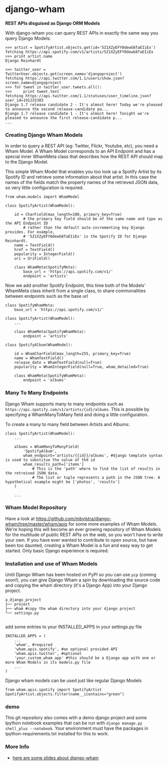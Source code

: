 django-wham
===========
**REST APIs disguised as Django ORM Models**


With django-wham you can query REST APIs in exactly the same way you query Django Models:


```
>>> artist = SpotifyArtist.objects.get(id='5Z1XZyEFY0dewG8faEIiEx')
fetching https://api.spotify.com/v1/artists/5Z1XZyEFY0dewG8faEIiEx
>>> print artist.name
Django Reinhardt
```

```
>>> twitter_user = TwitterUser.objects.get(screen_name='djangoproject')
fetching https://api.twitter.com/1.1/users/show.json?screen_name=djangoproject
>>> for tweet in twitter_user.tweets.all():
>>>     print tweet.text
fetching https://api.twitter.com/1.1/statuses/user_timeline.json?user_id=191225303
Django 1.7 release candidate 2 - It's almost here! Today we're pleased to announce the second release-candidate pa...
Django 1.7 release candidate 1 - It's almost here! Tonight we're pleased to announce the first release-candidate p...
...
```

### Creating Django Wham Models

In order to query a REST API (eg: Twitter, Flickr, Youtube, etc), you need a Wham Model. A Wham Model corresponds to an API Endpoint and has a special inner WhamMeta class that describes how the REST API should map to the Django Model.


This simple Wham Model that enables you too look up a Spotify Artist by its Spotify ID and retrieve some information about that artist.
In this case the names of the fields match the property names of the retrieved JSON data, so very little configuration is required.

```
from wham.models import WhamModel

class SpotifyArtist(WhamModel):

    id = CharField(max_length=100, primary_key=True) 
        # the primary key field should be of the same name and type as the API Endpoint ID
        # rather than the default auto-incrementing key Django provides. For example,
        # '5Z1XZyEFY0dewG8faEIiEx' is the Spotify ID for Django Reinhardt.
    name = TextField()
    href = TextField()
    popularity = IntegerField()
    uri = UriField()

    class WhamMeta(SpotifyMeta):
        base_url = 'https://api.spotify.com/v1/'
        endpoint = 'artists'
```

Now we add another Spotify Endpoint, this time both of the Models' WhamMeta class inherit from a single class,
to share commonalities between endpoints such as the base url
```
class SpotifyWhamMeta:
    base_url = 'https://api.spotify.com/v1/'

class SpotifyArtist(WhamModel):
    ...
    
    class WhamMeta(SpotifyWhamMeta):
        endpoint = 'artists'

class SpotifyAlbum(WhamModel):

    id = WhamCharField(max_length=255, primary_key=True)
    name = WhamTextField()
    release_date = WhamTextField(null=True)
    popularity = WhamIntegerField(null=True, wham_detailed=True)

    class WhamMeta(SpotifyWhamMeta):
        endpoint = 'albums'

```

### Many To Many Endpoints

Django Wham supports many to many endpoints such as `https://api.spotify.com/v1/artists/{id}/albums`.
This is possible by specifying a WhamManyToMany field and doing a little configuration.

To create a many to many field between Artists and Albums:

```
class SpotifyArtist(WhamModel):
    ...
    
    albums = WhamManyToManyField(
        'SpotifyAlbum',
        wham_endpoint='artists/{{id}}/albums', #django template syntax is used to substitue the value of thd id
        wham_results_path=['items'] 
            # This is the 'path' where to find the list of results in the retreived JSON data.
            # The list or tuple represents a path in the JSON tree. A hypothetical example might be ['photos', 'results']
    )
    
    ...

```


### Wham Model Repository

Have a look at https://github.com/mbylstra/django-wham/tree/master/wham/apis for some more examples of Wham Models. We're hoping this will become an ever growing repository of Wham Models for the multitude of public REST APIs on the web, so you won't have to write your own. If you have ever wanted to contribute to open source, but have been too daunted, creating a Wham Model is a fun and easy way to get started. Only basic Django experience is required.

### Installation and use of Wham Models

Until Django Wham has been hosted on PyPI so you can use `pip` (coming soon!), you can give Django Wham a spin by downloading the source code and copying the wham directory (it's a Django App) into your Django project.

```
a_django_project
├── project
├── wham #copy the wham directory into your django project
└── settings.py


```

add some entries to your INSTALLED_APPS in your settings.py file
```
INSTALLED_APPS = (
    ...
    'wham', #required
    'wham.apis.spotify', #an optional provided API
    'wham.apis.twitter', #optional
    'your_custom_wham_app' #this should be a Django app with one or more Wham Models in its models.py file
    ...
)

```
Django wham models can be used just like regular Django Models
```
from wham.apis.spotify import SpotifyArtist
SpotifyArtist.objects.filter(name__icontains="green")
```

### demo

This git repository also comes with a demo django project and some Ipython notebook examples that can be run with `django manage.py shell_plus --notebook`. Your environment must have the packages in ipython-requirements.txt installed for this to work. 


### More Info
- [here are some slides about django-wham](http://slides.com/mbylstra/django-wham)
